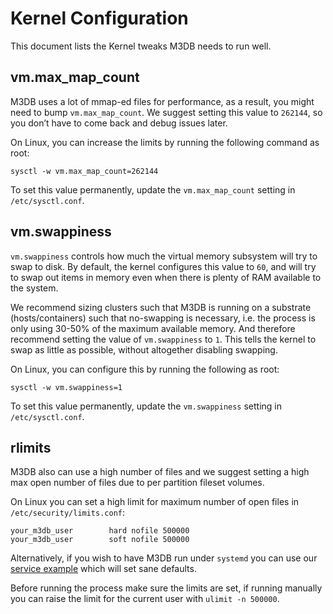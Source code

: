 Kernel Configuration
====================

This document lists the Kernel tweaks M3DB needs to run well.

## vm.max_map_count
M3DB uses a lot of mmap-ed files for performance, as a result, you might need to bump `vm.max_map_count`. We suggest setting this value to `262144`, so you don’t have to come back and debug issues later.

On Linux, you can increase the limits by running the following command as root:
```
sysctl -w vm.max_map_count=262144
```

To set this value permanently, update the `vm.max_map_count` setting in `/etc/sysctl.conf`.

## vm.swappiness
`vm.swappiness` controls how much the virtual memory subsystem will try to swap to disk. By default, the kernel configures this value to `60`, and will try to swap out items in memory even when there is plenty of RAM available to the system.

We recommend sizing clusters such that M3DB is running on a substrate (hosts/containers) such that no-swapping is necessary, i.e. the process is only using 30-50% of the maximum available memory. And therefore recommend setting the value of `vm.swappiness` to `1`. This tells the kernel to swap as little as possible, without altogether disabling swapping.

On Linux, you can configure this by running the following as root:
```
sysctl -w vm.swappiness=1
```

To set this value permanently, update the `vm.swappiness` setting in `/etc/sysctl.conf`.


## rlimits
M3DB also can use a high number of files and we suggest setting a high max open number of files due to per partition fileset volumes.

On Linux you can set a high limit for maximum number of open files in `/etc/security/limits.conf`:
```
your_m3db_user        hard nofile 500000
your_m3db_user        soft nofile 500000
```

Alternatively, if you wish to have M3DB run under `systemd` you can use our [service example](https://github.com/m3db/m3/tree/master/integrations/systemd/m3dbnode.service) which will set sane defaults.

Before running the process make sure the limits are set, if running manually you can raise the limit for the current user with `ulimit -n 500000`.